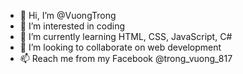 - 👋 Hi, I’m @VuongTrong
- 👀 I’m interested in coding
- 🌱 I’m currently learning HTML, CSS, JavaScript, C#
- 💞️ I’m looking to collaborate on web development
- 📫 Reach me from my Facebook @trong_vuong_817

<!---
VuongTrong/VuongTrong is a ✨ special ✨ repository because its `README.md` (this file) appears on your GitHub profile.
You can click the Preview link to take a look at your changes.
--->
